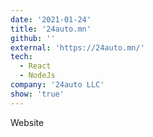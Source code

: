 ```yaml
---
date: '2021-01-24'
title: '24auto.mn'
github: ''
external: 'https://24auto.mn/'
tech:
  - React
  - NodeJs
company: '24auto LLC'
show: 'true'
---
```


Website
